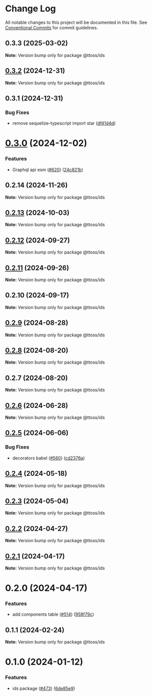 # Change Log

All notable changes to this project will be documented in this file.
See [Conventional Commits](https://conventionalcommits.org) for commit guidelines.

## 0.3.3 (2025-03-02)

**Note:** Version bump only for package @ttoss/ids

## [0.3.2](https://github.com/ttoss/ttoss/compare/@ttoss/ids@0.3.1...@ttoss/ids@0.3.2) (2024-12-31)

**Note:** Version bump only for package @ttoss/ids

## 0.3.1 (2024-12-31)

### Bug Fixes

- remove sequelize-typescript import star ([df41d4d](https://github.com/ttoss/ttoss/commit/df41d4d03b7696cb2f30648e91f56e9e2cad8013))

# [0.3.0](https://github.com/ttoss/ttoss/compare/@ttoss/ids@0.2.14...@ttoss/ids@0.3.0) (2024-12-02)

### Features

- Graphql api esm ([#620](https://github.com/ttoss/ttoss/issues/620)) ([24c821b](https://github.com/ttoss/ttoss/commit/24c821bc5b8270f7d32d7f1a7784f876a86964a0))

## 0.2.14 (2024-11-26)

**Note:** Version bump only for package @ttoss/ids

## [0.2.13](https://github.com/ttoss/ttoss/compare/@ttoss/ids@0.2.12...@ttoss/ids@0.2.13) (2024-10-03)

**Note:** Version bump only for package @ttoss/ids

## [0.2.12](https://github.com/ttoss/ttoss/compare/@ttoss/ids@0.2.11...@ttoss/ids@0.2.12) (2024-09-27)

**Note:** Version bump only for package @ttoss/ids

## [0.2.11](https://github.com/ttoss/ttoss/compare/@ttoss/ids@0.2.10...@ttoss/ids@0.2.11) (2024-09-26)

**Note:** Version bump only for package @ttoss/ids

## 0.2.10 (2024-09-17)

**Note:** Version bump only for package @ttoss/ids

## [0.2.9](https://github.com/ttoss/ttoss/compare/@ttoss/ids@0.2.8...@ttoss/ids@0.2.9) (2024-08-28)

**Note:** Version bump only for package @ttoss/ids

## [0.2.8](https://github.com/ttoss/ttoss/compare/@ttoss/ids@0.2.7...@ttoss/ids@0.2.8) (2024-08-20)

**Note:** Version bump only for package @ttoss/ids

## 0.2.7 (2024-08-20)

**Note:** Version bump only for package @ttoss/ids

## [0.2.6](https://github.com/ttoss/ttoss/compare/@ttoss/ids@0.2.5...@ttoss/ids@0.2.6) (2024-06-28)

**Note:** Version bump only for package @ttoss/ids

## [0.2.5](https://github.com/ttoss/ttoss/compare/@ttoss/ids@0.2.4...@ttoss/ids@0.2.5) (2024-06-06)

### Bug Fixes

- decorators babel ([#560](https://github.com/ttoss/ttoss/issues/560)) ([cd2376a](https://github.com/ttoss/ttoss/commit/cd2376a67c37205b205ef4d7a64d8055c05531f1))

## [0.2.4](https://github.com/ttoss/ttoss/compare/@ttoss/ids@0.2.3...@ttoss/ids@0.2.4) (2024-05-18)

**Note:** Version bump only for package @ttoss/ids

## [0.2.3](https://github.com/ttoss/ttoss/compare/@ttoss/ids@0.2.2...@ttoss/ids@0.2.3) (2024-05-04)

**Note:** Version bump only for package @ttoss/ids

## [0.2.2](https://github.com/ttoss/ttoss/compare/@ttoss/ids@0.2.1...@ttoss/ids@0.2.2) (2024-04-27)

**Note:** Version bump only for package @ttoss/ids

## [0.2.1](https://github.com/ttoss/ttoss/compare/@ttoss/ids@0.2.0...@ttoss/ids@0.2.1) (2024-04-17)

**Note:** Version bump only for package @ttoss/ids

# 0.2.0 (2024-04-17)

### Features

- add components table ([#514](https://github.com/ttoss/ttoss/issues/514)) ([958f79c](https://github.com/ttoss/ttoss/commit/958f79c6ee7301b6c7b3671f7c846a1f6a2c7b03))

## 0.1.1 (2024-02-24)

**Note:** Version bump only for package @ttoss/ids

# 0.1.0 (2024-01-12)

### Features

- ids package ([#473](https://github.com/ttoss/ttoss/issues/473)) ([6de85e9](https://github.com/ttoss/ttoss/commit/6de85e9f8ce00a7044084b9765886d8ddd3a2dc4))
